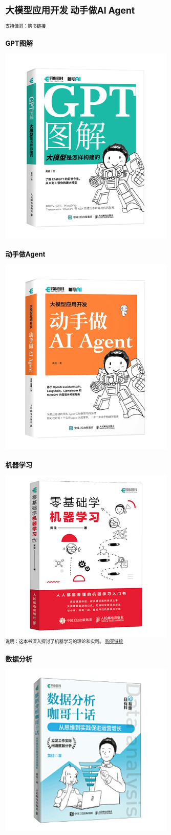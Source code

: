 # 大模型应用开发 动手做AI Agent




支持佳哥：购书[链接](https://item.jd.com/14600442.html)


## GPT图解
![GPT图解](./pic/GPT图解.jpg)


## 动手做Agent
![动手做Agent](./pic/动手做Agent.jpg)

## 机器学习
![机器学习](./pic/机器学习.jpg)  
说明：这本书深入探讨了机器学习的理论和实践。
[购买链接](https://item.jd.com/12763913.html)

## 数据分析
<img src="./pic/数据分析.jpg" alt="数据分析" width="800">   

